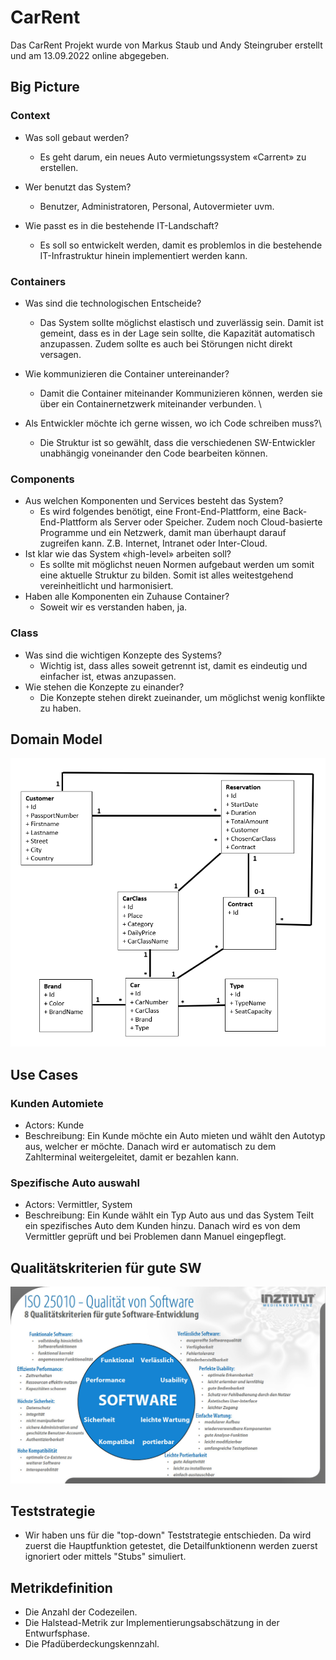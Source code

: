 # CarRent
Das CarRent Projekt wurde von Markus Staub und Andy Steingruber erstellt und am 13.09.2022 online abgegeben.

## Big Picture
### Context
- Was soll gebaut werden?
    - Es geht darum, ein neues Auto vermietungssystem «Carrent» zu erstellen.

- Wer benutzt das System?
    - Benutzer, Administratoren, Personal, Autovermieter uvm.

- Wie passt es in die bestehende IT-Landschaft?
    - Es soll so entwickelt werden, damit es problemlos in die bestehende IT-Infrastruktur hinein implementiert werden kann.

### Containers
- Was sind die technologischen Entscheide?
    - Das System sollte möglichst elastisch und zuverlässig sein. Damit ist gemeint, dass es in der Lage sein sollte, die Kapazität automatisch anzupassen. Zudem sollte es auch bei Störungen nicht direkt versagen.

- Wie kommunizieren die Container untereinander?
    - Damit die Container miteinander Kommunizieren können, werden sie über ein Containernetzwerk miteinander verbunden. \

- Als Entwickler möchte ich gerne wissen, wo ich Code schreiben muss?\
    - Die Struktur ist so gewählt, dass die verschiedenen SW-Entwickler unabhängig voneinander den Code bearbeiten können.

### Components
- Aus welchen Komponenten und Services besteht das System?
    - Es wird folgendes benötigt, eine Front-End-Plattform, eine Back-End-Plattform als Server oder Speicher. Zudem noch Cloud-basierte Programme und ein Netzwerk, damit man überhaupt darauf zugreifen kann. Z.B. Internet, Intranet oder Inter-Cloud.
- Ist klar wie das System «high-level» arbeiten soll?
    - Es sollte mit möglichst neuen Normen aufgebaut werden um somit eine aktuelle Struktur zu bilden. Somit ist alles weitestgehend vereinheitlicht und harmonisiert.
- Haben alle Komponenten ein Zuhause Container?
    - Soweit wir es verstanden haben, ja.

### Class
- Was sind die wichtigen Konzepte des Systems?
    - Wichtig ist, dass alles soweit getrennt ist, damit es eindeutig und einfacher ist, etwas anzupassen.
- Wie stehen die Konzepte zu einander?
    - Die Konzepte stehen direkt zueinander, um möglichst wenig konflikte zu haben.

## Domain Model
![](2022-09-11-21-41-23.png)


## Use Cases
### Kunden Automiete
- Actors: Kunde
- Beschreibung: Ein Kunde möchte ein Auto mieten und wählt den Autotyp aus, welcher er möchte. Danach wird er automatisch zu dem Zahlterminal weitergeleitet, damit er bezahlen kann.

### Spezifische Auto auswahl
- Actors: Vermittler, System
- Beschreibung: Ein Kunde wählt ein Typ Auto aus und das System Teilt ein spezifisches Auto dem Kunden hinzu. Danach wird es von dem Vermittler geprüft und bei Problemen dann Manuel eingepflegt.

## Qualitätskriterien für gute SW
![](2022-09-11-22-33-43.png)

## Teststrategie
- Wir haben uns für die "top-down" Teststrategie entschieden. Da wird zuerst die Hauptfunktion getestet, die Detailfunktionenn werden zuerst ignoriert oder mittels "Stubs" simuliert.

## Metrikdefinition
- Die Anzahl der Codezeilen.
- Die Halstead-Metrik zur Implementierungsabschätzung in der Entwurfsphase.
- Die Pfadüberdeckungskennzahl.